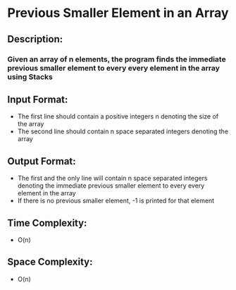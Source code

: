 # Previous Smaller Element in an Array
## Description:
### Given an array of n elements, the program finds the immediate previous smaller element to every every element in the array using Stacks
## Input Format:
* The first line should contain a positive integers n denoting the size of the array
* The second line should contain n space separated integers denoting the array
## Output Format:
* The first and the only line will contain n space separated integers denoting the immediate previous smaller element to every every element in the array
* If there is no previous smaller element, -1 is printed for that element
## Time Complexity: 
* O(n)
## Space Complexity: 
* O(n)
